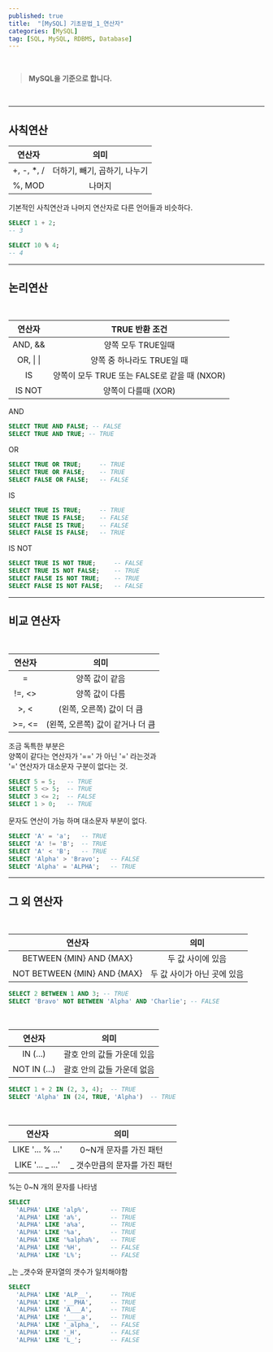 ```yaml
---
published: true
title:  "[MySQL] 기초문법_1_연산자"
categories: [MySQL]
tag: [SQL, MySQL, RDBMS, Database]
---
```

<br>  

> **MySQL을 기준으로 합니다.**  

<br>

--- 
## 사칙연산

|연산자|의미|
|:--:|:--:|
|+, -, *, /|	더하기, 빼기, 곱하기, 나누기
|%, MOD|	나머지

기본적인 사칙연산과 나머지 연산자로 다른 언어들과 비슷하다.
```sql
SELECT 1 + 2;
-- 3
```
```sql
SELECT 10 % 4;
-- 4
```
---
## 논리연산
<br>  


|연산자|TRUE 반환 조건|
|:--:|:--:|
|AND, &&|양쪽 모두 TRUE일때 |
|OR,	&#124;	&#124;  | 양쪽 중 하나라도 TRUE일 때|
|IS| 양쪽이 모두 TRUE 또는 FALSE로 같을 때 (NXOR)|
|IS NOT|양쪽이 다를때 (XOR)|

AND
```sql
SELECT TRUE AND FALSE; -- FALSE
SELECT TRUE AND TRUE; -- TRUE
```
OR
```sql
SELECT TRUE OR TRUE;     -- TRUE
SELECT TRUE OR FALSE;    -- TRUE
SELECT FALSE OR FALSE;   -- FALSE
```
IS
```sql
SELECT TRUE IS TRUE;     -- TRUE
SELECT TRUE IS FALSE;    -- FALSE
SELECT FALSE IS TRUE;    -- FALSE
SELECT FALSE IS FALSE;   -- TRUE
```
IS NOT
```sql
SELECT TRUE IS NOT TRUE;     -- FALSE
SELECT TRUE IS NOT FALSE;    -- TRUE
SELECT FALSE IS NOT TRUE;    -- TRUE
SELECT FALSE IS NOT FALSE;   -- FALSE
```
---
## 비교 연산자
<br>  


|연산자|의미|
|:--:|:--:|
|=|양쪽 값이 같음|
|!=, <>|양쪽 값이 다름|
|>, <|(왼쪽, 오른쪽) 값이 더 큼|
|>=, <=|(왼쪽, 오른쪽) 값이 같거나 더 큼|

조금 독특한 부분은  
양쪽이 같다는 연산자가 '==' 가 아닌 '=' 라는것과  
'=' 연산자가 대소문자 구분이 없다는 것.

```sql
SELECT 5 = 5;   -- TRUE
SELECT 5 <> 5;  -- TRUE
SELECT 3 <= 2;  -- FALSE
SELECT 1 > 0;   -- TRUE
```
문자도 연산이 가능 하며 대소문자 부분이 없다.
```sql
SELECT 'A' = 'a';   -- TRUE
SELECT 'A' != 'B';  -- TRUE
SELECT 'A' < 'B';   -- TRUE
SELECT 'Alpha' > 'Bravo';   -- FALSE
SELECT 'Alpha' = 'ALPHA';   -- TRUE
```
---
## 그 외 연산자  
<br>

|연산자|의미|
|:--:|:--:|
|BETWEEN {MIN} AND {MAX}|	두 값 사이에 있음|
|NOT BETWEEN {MIN} AND {MAX}|	두 값 사이가 아닌 곳에 있음|

```sql
SELECT 2 BETWEEN 1 AND 3; -- TRUE
SELECT 'Bravo' NOT BETWEEN 'Alpha' AND 'Charlie'; -- FALSE
```
<br>  

|연산자|의미|
|:--:|:--:|
|IN (...)|	괄호 안의 값들 가운데 있음|
|NOT IN (...)|	괄호 안의 값들 가운데 없음|
```sql
SELECT 1 + 2 IN (2, 3, 4);  -- TRUE
SELECT 'Alpha' IN (24, TRUE, 'Alpha')  -- TRUE
```
<br>

|연산자|의미|
|:--:|:--:|
|LIKE '... % ...'|	0~N개 문자를 가진 패턴|
|LIKE '... _ ...'|	_ 갯수만큼의 문자를 가진 패턴|

%는 0~N 개의 문자를 나타냄
```sql
SELECT
  'ALPHA' LIKE 'alp%',      -- TRUE
  'ALPHA' LIKE 'a%',        -- TRUE
  'ALPHA' LIKE 'a%a',       -- TRUE
  'ALPHA' LIKE '%a',        -- TRUE
  'ALPHA' LIKE '%alpha%',   -- TRUE
  'ALPHA' LIKE '%H',        -- FALSE
  'ALPHA' LIKE 'L%';        -- FALSE
```
_는 _갯수와 문자열의 갯수가 일치해야함
```sql
SELECT
  'ALPHA' LIKE 'ALP__',     -- TRUE
  'ALPHA' LIKE '__PHA',     -- TRUE
  'ALPHA' LIKE 'A___A',     -- TRUE
  'ALPHA' LIKE '____a',     -- TRUE
  'ALPHA' LIKE '_alpha_',   -- FALSE
  'ALPHA' LIKE '_H',        -- FALSE
  'ALPHA' LIKE 'L_';        -- FALSE
```